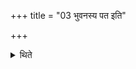 +++
title = "03 भुवनस्य पत इति"

+++

<details><summary>थिते</summary>

3. With the seventh round beginning with bhuvanasya pate the thirteenth of the libations should be offered.  
</details>
